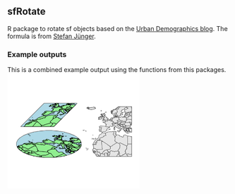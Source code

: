 ## sfRotate

R package to rotate sf objects based on the [Urban Demographics blog](https://www.urbandemographics.org/post/figures-map-layers-r/). The formula is from [Stefan Jünger](https://stefanjuenger.github.io/gesis-workshop-geospatial-techniques-R/slides/2_4_Advanced_Maps_II/2_4_Advanced_Maps_II.html#11).

### Example outputs
This is a combined example output using the functions from this packages.
<img src="example3.PNG" width="300"> 

